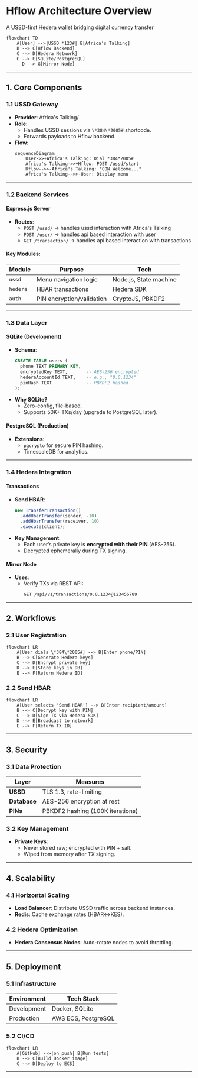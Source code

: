 # Hflow Architecture Overview

A USSD-first Hedera wallet bridging digital currency transfer
```mermaid
flowchart TD
    A[User] -->|USSD *123#| B[Africa's Talking]
    B --> C[Hflow Backend]
    C --> D[Hedera Network]
    C --> E[SQLite/PostgreSQL]
      D --> G[Mirror Node]
```

---

## **1. Core Components**

### **1.1 USSD Gateway**

- **Provider**: Africa's Talking/
- **Role**:
  - Handles USSD sessions via `\*384\*2005#` shortcode.
  - Forwards payloads to Hflow backend.
- **Flow**:
  ```mermaid
  sequenceDiagram
      User->>+Africa's Talking: Dial *384*2005#
      Africa's Talking->>+Hflow: POST /ussd/start
      Hflow-->>-Africa's Talking: "CON Welcome..."
      Africa's Talking-->>-User: Display menu
  ```

---

### **1.2 Backend Services**

#### **Express.js Server**

- **Routes**:
  - `POST /ussd/` → handles ussd interaction with Africa's Talking
  - `POST /user/` → handles api based interaction with user 
  - `GET /transaction/` → handles api based interaction with transactions

#### **Key Modules**:

| Module          | Purpose                   | Tech                   |
| --------------- | ------------------------- | ---------------------- |
| `ussd`          | Menu navigation logic     | Node.js, State machine |
| `hedera`        | HBAR transactions         | Hedera SDK             |
| `auth`          | PIN encryption/validation | CryptoJS, PBKDF2       |
---

### **1.3 Data Layer**

#### **SQLite (Development)**

- **Schema**:
  ```sql
  CREATE TABLE users (
    phone TEXT PRIMARY KEY,
    encryptedKey TEXT,       -- AES-256 encrypted
    hederaAccountId TEXT,    -- e.g., "0.0.1234"
    pinHash TEXT             -- PBKDF2 hashed
  );
  ```
- **Why SQLite?**
  - Zero-config, file-based.
  - Supports 50K+ TXs/day (upgrade to PostgreSQL later).

#### **PostgreSQL (Production)**

- **Extensions**:
  - `pgcrypto` for secure PIN hashing.
  - TimescaleDB for analytics.

---

### **1.4 Hedera Integration**

#### **Transactions**

- **Send HBAR**:
  ```javascript
  new TransferTransaction()
    .addHbarTransfer(sender, -10)
    .addHbarTransfer(receiver, 10)
    .execute(client);
  ```
- **Key Management**:
  - Each user’s private key is **encrypted with their PIN** (AES-256).
  - Decrypted ephemerally during TX signing.

#### **Mirror Node**

- **Uses**:
  - Verify TXs via REST API:
    ```http
    GET /api/v1/transactions/0.0.1234@123456789
    ```

---

## **2. Workflows**

### **2.1 User Registration**

```mermaid
flowchart LR
    A[User dials \*384\*2005#] --> B[Enter phone/PIN]
    B --> C[Generate Hedera keys]
    C --> D[Encrypt private key]
    D --> E[Store keys in DB]
    E --> F[Return Hedera ID]
```

### **2.2 Send HBAR**

```mermaid
flowchart LR
    A[User selects 'Send HBAR'] --> B[Enter recipient/amount]
    B --> C[Decrypt key with PIN]
    C --> D[Sign TX via Hedera SDK]
    D --> E[Broadcast to network]
    E --> F[Return TX ID]
```

---

## **3. Security**

### **3.1 Data Protection**

| Layer        | Measures                         |
| ------------ | -------------------------------- |
| **USSD**     | TLS 1.3, rate-limiting           |
| **Database** | AES-256 encryption at rest       |
| **PINs**     | PBKDF2 hashing (100K iterations) |

### **3.2 Key Management**

- **Private Keys**:
  - Never stored raw; encrypted with PIN + salt.
  - Wiped from memory after TX signing.

---

## **4. Scalability**

### **4.1 Horizontal Scaling**

- **Load Balancer**: Distribute USSD traffic across backend instances.
- **Redis**: Cache exchange rates (HBAR↔KES).

### **4.2 Hedera Optimization**

- **Hedera Consensus Nodes**: Auto-rotate nodes to avoid throttling.

---

## **5. Deployment**

### **5.1 Infrastructure**

| Environment | Tech Stack          |
| ----------- | ------------------- |
| Development | Docker, SQLite      |
| Production  | AWS ECS, PostgreSQL |

### **5.2 CI/CD**

```mermaid
flowchart LR
    A[GitHub] -->|on push| B[Run tests]
    B --> C[Build Docker image]
    C --> D[Deploy to ECS]
```

---
